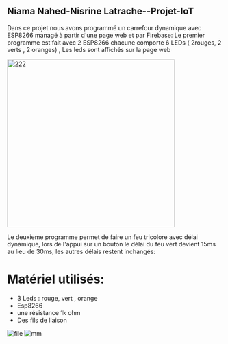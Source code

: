 ## Niama Nahed-Nisrine Latrache--Projet-IoT

Dans ce projet nous avons programmé un carrefour dynamique avec ESP8266 managé à partir d'une page web et par Firebase:
Le premier programme est fait avec 2 ESP8266 chacune comporte 6 LEDs ( 2rouges, 2 verts , 2 oranges) , Les leds sont affichés sur la page web 

<img width="391" alt="222" src="https://user-images.githubusercontent.com/70923734/107163477-00942e00-69aa-11eb-9fda-2804e1f1f31f.PNG">       
       
Le deuxieme programme permet de faire un feu tricolore avec délai dynamique, lors de l'appui sur un bouton le délai du feu vert devient 15ms au lieu de 30ms, les autres délais restent inchangés:

# Matériel utilisés:
- 3 Leds : rouge, vert , orange 
- Esp8266
- une résistance 1k ohm
- Des fils de liaison

![file](https://user-images.githubusercontent.com/70923734/107163427-ba3ecf00-69a9-11eb-9a0e-2cab08a01a71.png)
![mm](https://user-images.githubusercontent.com/70923734/107163444-d0e52600-69a9-11eb-9af4-d0445d5d13f6.png)



